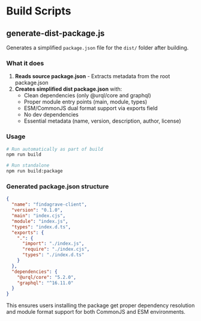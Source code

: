 # Build Scripts

## generate-dist-package.js

Generates a simplified `package.json` file for the `dist/` folder after building.

### What it does

1. **Reads source package.json** - Extracts metadata from the root package.json
2. **Creates simplified dist package.json** with:
   - Clean dependencies (only @urql/core and graphql)
   - Proper module entry points (main, module, types)
   - ESM/CommonJS dual format support via exports field
   - No dev dependencies
   - Essential metadata (name, version, description, author, license)

### Usage

```bash
# Run automatically as part of build
npm run build

# Run standalone
npm run build:package
```

### Generated package.json structure

```json
{
  "name": "findagrave-client",
  "version": "0.1.0", 
  "main": "index.cjs",
  "module": "index.js",
  "types": "index.d.ts",
  "exports": {
    ".": {
      "import": "./index.js",
      "require": "./index.cjs", 
      "types": "./index.d.ts"
    }
  },
  "dependencies": {
    "@urql/core": "5.2.0",
    "graphql": "^16.11.0"
  }
}
```

This ensures users installing the package get proper dependency resolution and module format support for both CommonJS and ESM environments.
